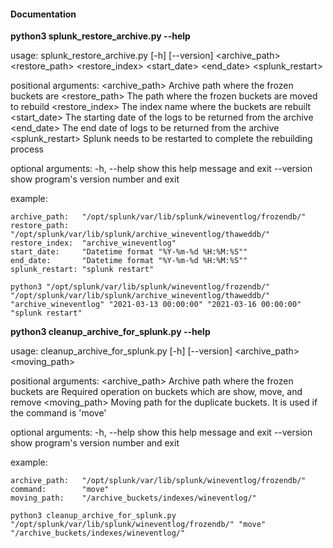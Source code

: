 #### Documentation

**python3 splunk_restore_archive.py --help**


usage: splunk_restore_archive.py [-h] [--version]
                                 <archive_path> <restore_path> <restore_index>
                                 <start_date> <end_date> <splunk_restart>

positional arguments:
  <archive_path>    Archive path where the frozen buckets are
  <restore_path>    The path where the frozen buckets are moved to rebuild
  <restore_index>   The index name where the buckets are rebuilt
  <start_date>      The starting date of the logs to be returned from the
                    archive
  <end_date>        The end date of logs to be returned from the archive
  <splunk_restart>  Splunk needs to be restarted to complete the rebuilding
                    process

optional arguments:
  -h, --help        show this help message and exit
  --version         show program's version number and exit

 example:

    archive_path:   "/opt/splunk/var/lib/splunk/wineventlog/frozendb/"
    restore_path:   "/opt/splunk/var/lib/splunk/archive_wineventlog/thaweddb/"
    restore_index:  "archive_wineventlog"
    start_date:     "Datetime format "%Y-%m-%d %H:%M:%S""
    end_date:       "Datetime format "%Y-%m-%d %H:%M:%S""
    splunk_restart: "splunk restart"

    python3 "/opt/splunk/var/lib/splunk/wineventlog/frozendb/" "/opt/splunk/var/lib/splunk/archive_wineventlog/thaweddb/"
    "archive_wineventlog" "2021-03-13 00:00:00" "2021-03-16 00:00:00" "splunk restart"



**python3 cleanup_archive_for_splunk.py --help**


usage: cleanup_archive_for_splunk.py [-h] [--version]
                                     <archive_path> <command> <moving_path>

positional arguments:
  <archive_path>  Archive path where the frozen buckets are
  <command>       Required operation on buckets which are show, move, and
                  remove
  <moving_path>   Moving path for the duplicate buckets. It is used if the
                  command is 'move'

optional arguments:
  -h, --help      show this help message and exit
  --version       show program's version number and exit

 example:

    archive_path:   "/opt/splunk/var/lib/splunk/wineventlog/frozendb/"
    command:        "move"
    moving_path:    "/archive_buckets/indexes/wineventlog/"

    python3 cleanup_archive_for_splunk.py "/opt/splunk/var/lib/splunk/wineventlog/frozendb/" "move" "/archive_buckets/indexes/wineventlog/"
